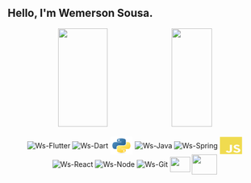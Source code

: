 ## Hello, I'm Wemerson Sousa.

<!-- <h2>:bar_chart: GitHub Analytics</h2> -->

<div align="center">  
  <img width="44%" height="195px" src="https://github-readme-stats.vercel.app/api?username=Wemers0n&show_icons=true&count_private=true&theme=react" /> 
  <img width="40%" height="195px" src="https://github-readme-stats.vercel.app/api/top-langs/?username=Wemers0n&layout=compact&hide_border=true&theme=react" />
</div> 
 
<!--
[![Ashutosh's github activity graph](https://github-readme-activity-graph.cyclic.app/graph?username=Wemers0n&theme=react-dark)](https://github.com/ashutosh00710/github-readme-activity-graph)
-->

<div align="center" style="display: inline_block"><br>
 
<!--<h2>:man_technologist: Technologies</h2>-->
 
  <img align="center" alt="Ws-Flutter" height="30" width="40" src="https://cdn.jsdelivr.net/gh/devicons/devicon/icons/flutter/flutter-original.svg">
  <img align="center" alt="Ws-Dart" height="30" width="40" src="https://cdn.jsdelivr.net/gh/devicons/devicon/icons/dart/dart-original.svg"> 
  <img align="center" alt="Ws-Python" height="35" width="45" src="https://raw.githubusercontent.com/devicons/devicon/master/icons/python/python-original.svg">
  
  <img align="center" alt="Ws-Java" height="45" width="45" src="https://cdn.jsdelivr.net/gh/devicons/devicon/icons/java/java-plain.svg">
  <img align="center" alt="Ws-Spring" height="30" width="40" src="https://cdn.jsdelivr.net/gh/devicons/devicon/icons/spring/spring-original.svg" >
  
  <img align="center" alt="Ws-Js" height="35" width="45" src="https://raw.githubusercontent.com/devicons/devicon/master/icons/javascript/javascript-plain.svg">
  <img align="center" alt="Ws-React" height="35" width="45" src="https://cdn.jsdelivr.net/gh/devicons/devicon/icons/react/react-original.svg">
  <img align="center" alt="Ws-Node" height="35" width="45" src="https://cdn.jsdelivr.net/gh/devicons/devicon/icons/nodejs/nodejs-original.svg">
  
  <img align="center" alt="Ws-Git" height="30" width="40" src="https://cdn.jsdelivr.net/gh/devicons/devicon/icons/git/git-original.svg">
  <img align="center" height="30" width="40" src="https://cdn.jsdelivr.net/gh/devicons/devicon/icons/postgresql/postgresql-original.svg">
  <img align="center" height="40" width="50" src="https://cdn.jsdelivr.net/gh/devicons/devicon/icons/mysql/mysql-plain-wordmark.svg" />
</div>

<!--
 <div>

  
  ![Snake animation](https://github.com/Wemers0n/Wemers0n/blob/output/github-contribution-grid-snake.svg)


 </div>
-->
 
<!--  [![Readme Card](https://github-readme-stats.vercel.app/api/pin/?username=Wemers0n&repo=Wemers0n)](https://github.com/Wemers0n/Wemers0n) -->
<!-- <a href="https://github.com/Wemers0n/Wemers0n">
  <img align="center" src="https://github-readme-stats.vercel.app/api/pin/?username=Wemers0n&repo=Wemers0n" />
</a>
<a href="https://github.com/Wemers0n/Java-Codes">
  <img align="center" src="https://github-readme-stats.vercel.app/api/pin/?username=Wemers0n&repo=Java-Codes" />
</a> -->

